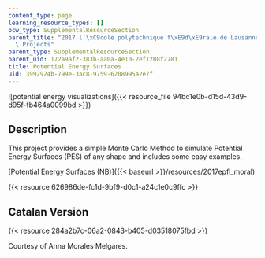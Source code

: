 ```yaml
---
content_type: page
learning_resource_types: []
ocw_type: SupplementalResourceSection
parent_title: "2017 l'\xC9cole polytechnique f\xE9d\xE9rale de Lausanne (EPFL) Student\
  \ Projects"
parent_type: SupplementalResourceSection
parent_uid: 172a9af2-383b-aa0a-4e10-2ef1208f2781
title: Potential Energy Surfaces
uid: 3992924b-799e-3ac8-9759-6208995a2e7f
---
```


![potential energy visualizations]({{< resource_file 94bc1e0b-d15d-43d9-d95f-fb464a0099bd >}})

Description
-----------

This project provides a simple Monte Carlo Method to simulate Potential Energy Surfaces (PES) of any shape and includes some easy examples.

[Potential Energy Surfaces (NB)]({{< baseurl >}}/resources/2017epfl_moral)

{{< resource 626986de-fc1d-9bf9-d0c1-a24c1e0c9ffc >}}

Catalan Version
---------------

{{< resource 284a2b7c-06a2-0843-b405-d03518075fbd >}}

Courtesy of Anna Morales Melgares.